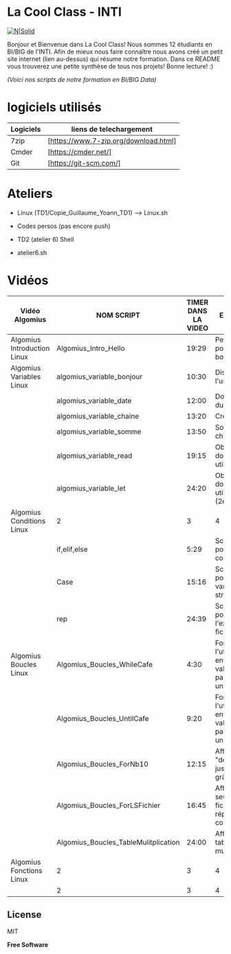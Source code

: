 # La Cool Class - INTI 

[![N|Solid](https://github.com/LaCoolClass-INTI/Scripts-formation/blob/cbc48707beea62aff3722cd341fa546d30a04100/Images-readme/LOGO%20CLCL.png)](https://sites.google.com/view/lacoolclass/accueil)



Bonjour et Bienvenue dans La Cool Class! Nous sommes 12 étudiants en BI/BIG de l'INTI. 
Afin de mieux nous faire connaître nous avons créé un petit site internet (lien au-dessus) qui résume notre formation.
Dans ce README vous trouverez une petite synthèse de tous nos projets!
Bonne lecture! :)

_(Voici nos scripts de notre formation en BI/BIG Data)_

# logiciels utilisés

| Logiciels | liens de telechargement |
| ------ | ------ |
| 7zip  | [https://www.7-zip.org/download.html] |
| Cmder | [https://cmder.net/] |
| Git | [https://git-scm.com/] | 


# Ateliers

- Linux 
(TD1/Copie_Guillaume_Yoann_TD1) --> Linux.sh

- Codes persos 
(pas encore push)

- TD2 (atelier 6) Shell

- atelier6.sh

# Vidéos 

| Vidéo Algomius| NOM SCRIPT | TIMER DANS LA VIDEO | BREVE EXPLICATION DU CODE |
| ------ | ------ | ------ | ------ |
| Algomius Introduction Linux | Algomius_Intro_Hello | 19:29 | Petit message pour dire bonjour ! |
| Algomius Variables Linux | algomius_variable_bonjour | 10:30 | Dis bonjour à l'user |
|  | algomius_variable_date | 12:00 | Donne la date du jour |
|  | algomius_variable_chaine | 13:20 | Créé une chaine |
|  | algomius_variable_somme | 13:50 | Somme de chiffres |
|  | algomius_variable_read | 19:15 | Obtenir une donnée utilisateur |
|  | algomius_variable_let | 24:20 | Obtenir une donnée utilisateur (2ème manière) | 
| Algomius Conditions Linux | 2 | 3 | 4 |
|  | if,elif,else |5:29 | Script de Test pour evaluer des conditions |
|  | Case | 15:16 | Script de Test pour verifier la variante de structure|
|  | rep | 24:39 | Script de Test pour verifier l'existence d'un fichier/repertoire |
| Algomius Boucles Linux | Algomius_Boucles_WhileCafe | 4:30 | Forcer l'utilisateur à entrer une valeur particulière avec un while |
|  | Algomius_Boucles_UntilCafe | 9:20 | Forcer l'utilisateur à entrer une valeur particulière avec un until |
|  | Algomius_Boucles_ForNb10 | 12:15 | Affiche "un" "deux" "troix" jusqu'à "dix" grâce à un for |
|  | Algomius_Boucles_ForLSFichier | 16:45 | Affiche seulement les fichiers du répertoire courant |
|  | Algomius_Boucles_TableMulitplication | 24:00 | Affiche les tables de multiplication |
| Algomius Fonctions Linux | 2 | 3 | 4 |
|  | 2 | 3 | 4 |


## License

MIT

**Free Software**
